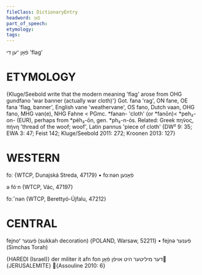 ```yaml
---
fileClass: DictionaryEntry
headword: פֿאָן
part_of_speech: 
etymology: 
tags: 
---
```

פֿאָן
־ען
די
'flag'

ETYMOLOGY
===========
{Kluge/Seebold write that the modern meaning 'flag' arose from OHG gundfano 'war banner (actually war cloth)'}
Got. fana 'rag', ON fane, OE fana 'flag, banner', English vane 'weathervane', OS fano, Dutch vaan, OHG fano, MHG van(e), NHG Fahne < PGmc. *fanan- 'cloth' (or *fanōn)< *peh₂-on- (EUR), perhaps from *péh₂-ōn, gen. *ph₂-n-ós.
Related: Greek πη̃νος, πήνη 'thread of the woof; woof', Latin pannus 'piece of cloth'
{DW² 9: 35; EWA 3: 47; Feist 142; Kluge/Seebold 2011: 272; Kroonen 2013: 127}

WESTERN
========

foː {WTCP, Dunajská Streda, 47179}
	•	foːnən פֿאָנען

ə fóˑn {WTCP, Vác, 47197}

foːˆnən {WTCP, Berettyó-Újfalu, 47212}

CENTRAL
========

fejnoʳ פֿענער (sukkah decoration) {POLAND, Warsaw, 52211}
	•	fejnə פֿענער  (Simchas Torah)

{HAREDI (Israel)}
der militer it afn fon דער מיליטער היט אויפֿן פֿאָן {JERUSALEMITE} {Assouline 2010: 6}
